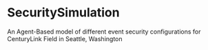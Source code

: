 # SecuritySimulation
An Agent-Based model of different event security configurations for CenturyLink Field in Seattle, Washington
